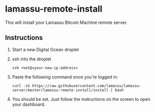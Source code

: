 lamassu-remote-install
===============

This will install your Lamassu Bitcoin Machine remote server.

Instructions
------------

1. Start a new Digital Ocean droplet

2. ssh into the droplet

    ```
    ssh root@<your-new-ip-address>
    ```

3. Paste the following command once you're logged in:

    ```
    curl -sS https://raw.githubusercontent.com/lamassu/lamassu-server/master/lamassu-remote-install/install | bash
    ```

4. You should be set. Just follow the instructions on the screen to open your dashboard.
